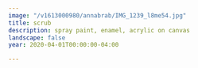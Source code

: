 ```yaml
---
image: "/v1613000980/annabrab/IMG_1239_l8me54.jpg"
title: scrub
description: spray paint, enamel, acrylic on canvas
landscape: false
year: 2020-04-01T00:00:00-04:00

---
```

